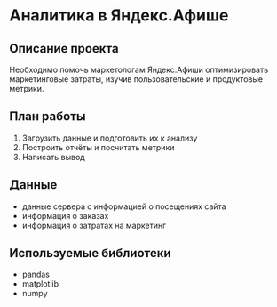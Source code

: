 # Аналитика в Яндекс.Афише
## Описание проекта
Необходимо помочь маркетологам Яндекс.Афиши оптимизировать маркетинговые затраты, изучив пользовательские и продуктовые метрики.

## План работы
1. Загрузить данные и подготовить их к анализу
2. Построить отчёты и посчитать метрики
3. Написать вывод

## Данные
- данные сервера с информацией о посещениях сайта
- информация о заказах
- информация о затратах на маркетинг

## Используемые библиотеки
- pandas
- matplotlib
- numpy